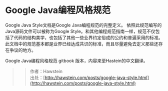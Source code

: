 # Google Java编程风格规范

Google Java Style文档是Google Java编程规范的完整定义。 依照此规范编写的Java源码文件可以被称为Google Style。和其他编程规范指南一样，规范不仅包括了代码的结构美学，也包括了其他一些业界约定俗成的公约和普遍采用的标准。此文档中的规范基本都是业界已经达成共识的标准，而且尽量避免去定义那些还存在争议的地方。

Google Java编程风格规范 gitbook 版本，内容来至Hastein的中文翻译。

> > 作者：Hawstein<br>
  出处：[http://hawstein.com/posts/google-java-style.html](http://hawstein.com/posts/google-java-style.html)

